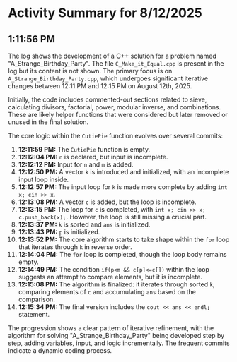 # Activity Summary for 8/12/2025

## 1:11:56 PM
The log shows the development of a C++ solution for a problem named "A_Strange_Birthday_Party".  The file `C_Make_it_Equal.cpp` is present in the log but its content is not shown. The primary focus is on `A_Strange_Birthday_Party.cpp`, which undergoes significant iterative changes between 12:11 PM and 12:15 PM on August 12th, 2025.

Initially, the code includes commented-out sections related to sieve, calculating divisors, factorial, power, modular inverse, and combinations. These are likely helper functions that were considered but later removed or unused in the final solution.

The core logic within the `CutiePie` function evolves over several commits:

1. **12:11:59 PM:** The `CutiePie` function is empty.
2. **12:12:04 PM:**  `n` is declared, but input is incomplete.
3. **12:12:12 PM:** Input for `n` and `m` is added.
4. **12:12:50 PM:** A vector `k` is introduced and initialized, with an incomplete input loop inside.
5. **12:12:57 PM:** The input loop for `k` is made more complete by adding `int x; cin >> x`.
6. **12:13:08 PM:** A vector `c` is added, but the loop is incomplete.
7. **12:13:15 PM:** The loop for `c` is completed, with `int x; cin >> x; c.push_back(x);`.  However, the loop is still missing a crucial part.
8. **12:13:37 PM:** `k` is sorted and `ans` is initialized.
9. **12:13:43 PM:** `p` is initialized.
10. **12:13:52 PM:** The core algorithm starts to take shape within the `for` loop that iterates through `k` in reverse order.
11. **12:14:04 PM:** The `for` loop is completed, though the loop body remains empty.
12. **12:14:49 PM:** The condition `if(p<m && c[p]<=c[])` within the loop suggests an attempt to compare elements, but it is incomplete.
13. **12:15:08 PM:** The algorithm is finalized: it iterates through sorted `k`, comparing elements of `c` and accumulating `ans` based on the comparison.
14. **12:15:34 PM:** The final version includes the `cout << ans << endl;` statement.


The progression shows a clear pattern of iterative refinement, with the algorithm for solving "A_Strange_Birthday_Party" being developed step by step, adding variables, input, and logic incrementally.  The frequent commits indicate a dynamic coding process.
